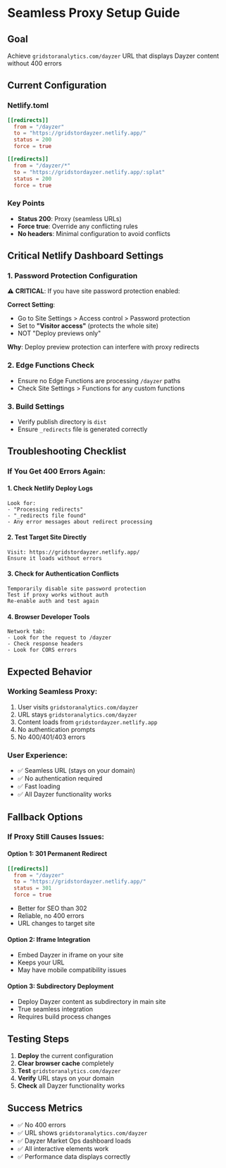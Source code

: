 # Seamless Proxy Setup Guide

## Goal
Achieve `gridstoranalytics.com/dayzer` URL that displays Dayzer content without 400 errors

## Current Configuration

### Netlify.toml
```toml
[[redirects]]
  from = "/dayzer"
  to = "https://gridstordayzer.netlify.app/"
  status = 200
  force = true

[[redirects]]
  from = "/dayzer/*"
  to = "https://gridstordayzer.netlify.app/:splat"
  status = 200
  force = true
```

### Key Points
- **Status 200**: Proxy (seamless URLs)
- **Force true**: Override any conflicting rules
- **No headers**: Minimal configuration to avoid conflicts

## Critical Netlify Dashboard Settings

### 1. Password Protection Configuration
⚠️ **CRITICAL**: If you have site password protection enabled:

**Correct Setting**:
- Go to Site Settings > Access control > Password protection
- Set to **"Visitor access"** (protects the whole site)
- NOT "Deploy previews only"

**Why**: Deploy preview protection can interfere with proxy redirects

### 2. Edge Functions Check
- Ensure no Edge Functions are processing `/dayzer` paths
- Check Site Settings > Functions for any custom functions

### 3. Build Settings
- Verify publish directory is `dist`
- Ensure `_redirects` file is generated correctly

## Troubleshooting Checklist

### If You Get 400 Errors Again:

#### 1. Check Netlify Deploy Logs
```
Look for:
- "Processing redirects"
- "_redirects file found"
- Any error messages about redirect processing
```

#### 2. Test Target Site Directly
```
Visit: https://gridstordayzer.netlify.app/
Ensure it loads without errors
```

#### 3. Check for Authentication Conflicts
```
Temporarily disable site password protection
Test if proxy works without auth
Re-enable auth and test again
```

#### 4. Browser Developer Tools
```
Network tab:
- Look for the request to /dayzer
- Check response headers
- Look for CORS errors
```

## Expected Behavior

### Working Seamless Proxy:
1. User visits `gridstoranalytics.com/dayzer`
2. URL stays `gridstoranalytics.com/dayzer`
3. Content loads from `gridstordayzer.netlify.app`
4. No authentication prompts
5. No 400/401/403 errors

### User Experience:
- ✅ Seamless URL (stays on your domain)
- ✅ No authentication required
- ✅ Fast loading
- ✅ All Dayzer functionality works

## Fallback Options

### If Proxy Still Causes Issues:

#### Option 1: 301 Permanent Redirect
```toml
[[redirects]]
  from = "/dayzer"
  to = "https://gridstordayzer.netlify.app/"
  status = 301
  force = true
```
- Better for SEO than 302
- Reliable, no 400 errors
- URL changes to target site

#### Option 2: Iframe Integration
- Embed Dayzer in iframe on your site
- Keeps your URL
- May have mobile compatibility issues

#### Option 3: Subdirectory Deployment
- Deploy Dayzer content as subdirectory in main site
- True seamless integration
- Requires build process changes

## Testing Steps

1. **Deploy** the current configuration
2. **Clear browser cache** completely
3. **Test** `gridstoranalytics.com/dayzer`
4. **Verify** URL stays on your domain
5. **Check** all Dayzer functionality works

## Success Metrics
- ✅ No 400 errors
- ✅ URL shows `gridstoranalytics.com/dayzer`
- ✅ Dayzer Market Ops dashboard loads
- ✅ All interactive elements work
- ✅ Performance data displays correctly
